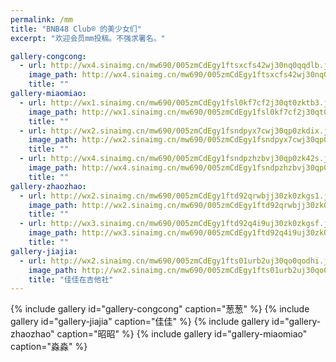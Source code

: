 ```yaml
---
permalink: /mm
title: "BNB48 Club® 的美少女们"
excerpt: "欢迎会员mm投稿。不强求署名。"

gallery-congcong:
  - url: http://wx4.sinaimg.cn/mw690/005zmCdEgy1ftsxcfs42wj30nq0qqdlb.jpg
    image_path: http://wx4.sinaimg.cn/mw690/005zmCdEgy1ftsxcfs42wj30nq0qqdlb.jpg
    title: ""
gallery-miaomiao:
  - url: http://wx1.sinaimg.cn/mw690/005zmCdEgy1fsl0kf7cf2j30qt0zktb3.jpg
    image_path: http://wx1.sinaimg.cn/mw690/005zmCdEgy1fsl0kf7cf2j30qt0zktb3.jpg
    title: ""
  - url: http://wx2.sinaimg.cn/mw690/005zmCdEgy1fsndpyx7cwj30qp0zkdix.jpg
    image_path: http://wx2.sinaimg.cn/mw690/005zmCdEgy1fsndpyx7cwj30qp0zkdix.jpg
    title: ""
  - url: http://wx4.sinaimg.cn/mw690/005zmCdEgy1fsndpzhzbvj30qp0zk42s.jpg
    image_path: http://wx4.sinaimg.cn/mw690/005zmCdEgy1fsndpzhzbvj30qp0zk42s.jpg
    title: ""
gallery-zhaozhao:
  - url: http://wx2.sinaimg.cn/mw690/005zmCdEgy1ftd92qrwbjj30zk0zkgs1.jpg
    image_path: http://wx2.sinaimg.cn/mw690/005zmCdEgy1ftd92qrwbjj30zk0zkgs1.jpg
    title: ""
  - url: http://wx3.sinaimg.cn/mw690/005zmCdEgy1ftd92q4i9uj30zk0zkgsf.jpg
    image_path: http://wx3.sinaimg.cn/mw690/005zmCdEgy1ftd92q4i9uj30zk0zkgsf.jpg
    title: ""
gallery-jiajia:
  - url: http://wx2.sinaimg.cn/mw690/005zmCdEgy1fts01urb2uj30qo0qodhi.jpg
    image_path: http://wx2.sinaimg.cn/mw690/005zmCdEgy1fts01urb2uj30qo0qodhi.jpg
    title: "佳佳在吉他社"
---
```


{% include gallery id="gallery-congcong" caption="葱葱" %}
{% include gallery id="gallery-jiajia" caption="佳佳" %}
{% include gallery id="gallery-zhaozhao" caption="昭昭" %}
{% include gallery id="gallery-miaomiao" caption="淼淼" %}
<!--erc20="0xef77fc266888bbd2c55264248e4af945ba9f3946"-->
